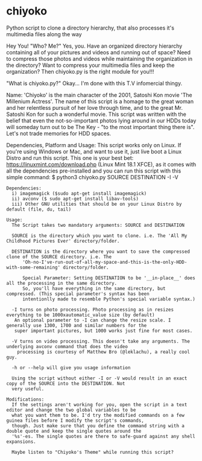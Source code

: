 # chiyoko
Python script to clone a directory hierarchy, that also processes it's multimedia files along the way 

Hey You!
"Who? Me?"
Yes, you. Have an organized directory hierarchy containing all of your pictures and videos and running out of space?
Need to compress those photos and videos while maintaining the organization in the directory? Want to compress your
multimedia files and keep the organization? Then chiyoko.py is the right module for you!!!

"What is chiyoko.py?"
Okay... I'm done with this T.V infomercial thingy.

Name:
    'Chiyoko' is the main character of the 2001, Satoshi Kon movie 'The Millenium Actress'. The name of this script
    is a homage to the great woman and her relentless pursuit of her love through time, and to the great Mr. Satoshi
    Kon for such a wonderful movie.
    This script was written with the belief that even the not-so-important photos lying around in our HDDs today will
    someday turn out to be The Key - "to the most important thing there is". Let's not trade memories for HDD spaces.
    
Dependencies, Platform and Usage:
    This script works only on Linux. If you're using Windows or Mac, and want to use it, just live boot a Linux Distro
    and run this script. This one is your best bet: https://linuxmint.com/download.php (Linux Mint 18.1 XFCE), as it
    comes with all the dependencies pre-installed and you can run this script with this simple command:
             $ python3 chiyoko.py SOURCE DESTINATION -I -V
    
    Dependencies:
      i) imagemagick ($sudo apt-get install imagemagick)
      ii) avconv ($ sudo apt-get install libav-tools)
      iii) Other GNU utilities that should be on your Linux Distro by default (file, du, tail)
    
    Usage:
      The Script takes two mandatory arguments: SOURCE and DESTINATION
      
      SOURCE is the directory which you want to clone. i.e. The 'All My Childhood Pictures Ever' directory/folder.
      
      DESTINATION is the directory where you want to save the compressed clone of the SOURCE directory. i.e. The
          'Oh-no-I've-run-out-of-all-my-space-and-this-is-the-only-HDD-with-some-remaining' directory/folder.
          
          Special Parameter: Setting DESTINATION to be '__in-place__' does all the processing in the same directory.
          So, you'll have everything in the same directory, but compressed. (This special parameter's syntax has been
          intentionlly made to resemble Python's special variable syntax.)
      
      -I turns on photo processing. Photo processing as in resizes everything to be 1000xautomatic_value size (by default)
       An optional parameter to -I can change the resize scale. I generally use 1300, 1700 and similar numbers for the
       super important pictures, but 1000 works just fine for most cases.
       
      -V turns on video processing. This doesn't take any arguments. The underlying avconv command that does the video
        processing is courtesy of Matthew Bro (@leklachu), a really cool guy.
        
      -h or --help will give you usage information
      
      Using the script without either -I or -V would result in an exact copy of the SOURCE into the DESTINATION. Not
      very useful.
      
    Modifications:
      If the settings aren't working for you, open the script in a text editor and change the two global variables to be
      what you want them to be. I'd try the modified commands on a few guinea files before I modify the script's commands,
      though. Just make sure that you define the command string with a double quote and keep the single quotes around the
      '%s'-es. The single quotes are there to safe-guard against any shell expansions.
      
      Maybe listen to "Chiyoko's Theme" while running this script?      
